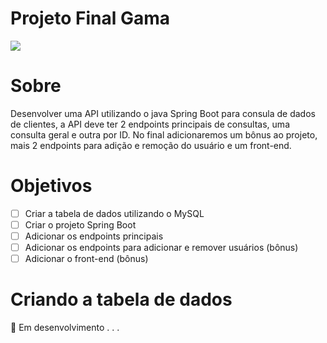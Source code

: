 # Projeto Final Gama

![](https://blog.mxcursos.com/wp-content/uploads/2017/04/front-end-ou-back-end-entenda-as-diferencas-e-descubra-o-seu-perfil.png)

# Sobre
Desenvolver uma API utilizando o java Spring Boot para consula de dados de clientes, a API deve ter 2 endpoints principais de consultas, uma consulta geral e outra por ID. No final adicionaremos um bônus ao projeto, mais 2 endpoints para adição e remoção do usuário e um front-end.

# Objetivos
- [ ] Criar a tabela de dados utilizando o MySQL
- [ ] Criar o projeto Spring Boot
- [ ] Adicionar os endpoints principais
- [ ] Adicionar os endpoints para adicionar e remover usuários (bônus)
- [ ] Adicionar o front-end (bônus)

# Criando a tabela de dados
🚧 Em desenvolvimento . . .
